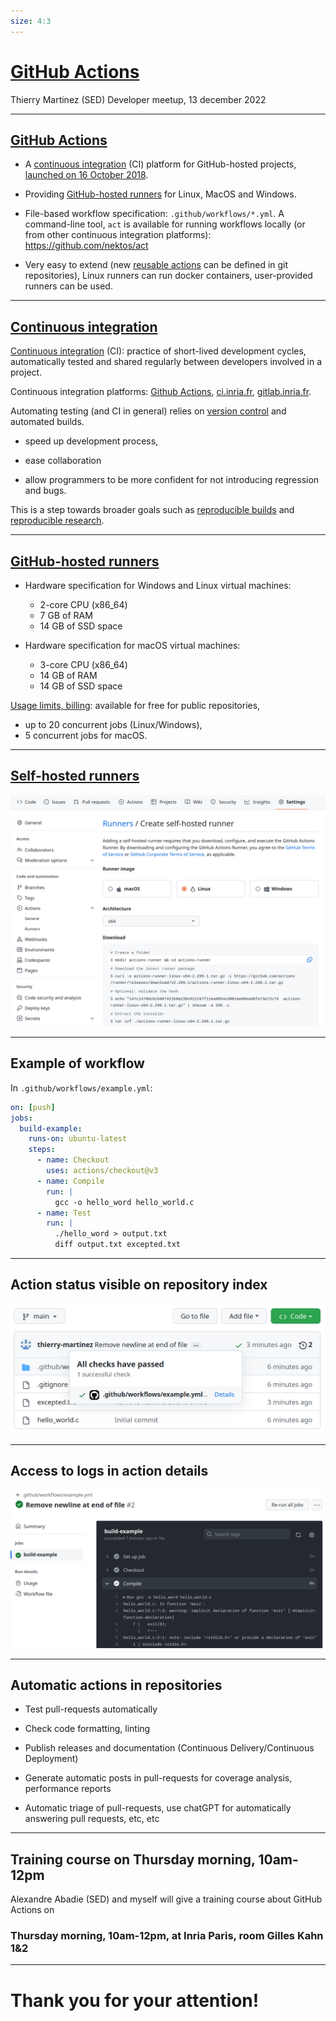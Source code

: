 ```yaml
---
size: 4:3
---
```


<style>
{
  font-size: 16pt;
}
</style>

# [GitHub Actions]

[GitHub Actions]: https://docs.github.com/en/actions

Thierry Martinez (SED)
Developer meetup, 13 december 2022

--- 

## [GitHub Actions]

- A [continuous integration] (CI) platform for GitHub-hosted
projects, [launched on 16 October 2018].

[continuous integration]: https://en.wikipedia.org/wiki/Continuous_integration
[launched on 16 October 2018]: https://github.blog/2018-10-16-future-of-software/

- Providing [GitHub-hosted runners] for Linux, MacOS and Windows.

  [GitHub-hosted runners]: https://docs.github.com/en/actions/using-github-hosted-runners/about-github-hosted-runners#supported-runners-and-hardware-resources

- File-based workflow specification: `.github/workflows/*.yml`.
  A command-line tool, `act` is available for running workflows
  locally (or from other continuous integration platforms):
  https://github.com/nektos/act

- Very easy to extend (new [reusable actions] can be defined in git
  repositories), Linux runners can run docker containers,
  user-provided runners can be used.

[reusable actions]: https://docs.github.com/en/actions/creating-actions/creating-a-composite-action

---

## [Continuous integration]

[Continuous integration] (CI): practice of short-lived
development cycles, automatically tested and shared regularly between
developers involved in a project.

[Continuous integration]: https://en.wikipedia.org/wiki/Continuous_integration

Continuous integration platforms: [Github Actions], [ci.inria.fr], [gitlab.inria.fr].

[ci.inria.fr]: https://ci.inria.fr
[gitlab.inria.fr]: https://gitlab.inria.fr

Automating testing (and CI in general) relies on [version control] and
automated builds. 

- speed up development process,

- ease collaboration 

- allow programmers to be more confident for not introducing regression and bugs.

[version control]: https://en.wikipedia.org/wiki/Version_control

This is a step towards broader goals such as [reproducible
builds] and [reproducible research].

[reproducible builds]: https://en.wikipedia.org/wiki/Reproducible_builds
[reproducible research]: https://en.wikipedia.org/wiki/Reproducibility

---

## [GitHub-hosted runners]

- Hardware specification for Windows and Linux virtual machines:

    - 2-core CPU (x86_64)
    - 7 GB of RAM
    - 14 GB of SSD space

- Hardware specification for macOS virtual machines:

    - 3-core CPU (x86_64)
    - 14 GB of RAM
    - 14 GB of SSD space

[Usage limits, billing](https://docs.github.com/en/actions/learn-github-actions/usage-limits-billing-and-administration): available for free for public repositories,
- up to 20 concurrent jobs (Linux/Windows),
- 5 concurrent jobs for macOS.

---

## [Self-hosted runners]

[Self-hosted runners]: https://docs.github.com/en/actions/hosting-your-own-runners/adding-self-hosted-runners

![](self-hosted_runners.png)

---

## Example of workflow

In `.github/workflows/example.yml`:

```yaml
on: [push]
jobs:
  build-example:
    runs-on: ubuntu-latest
    steps:
      - name: Checkout
        uses: actions/checkout@v3
      - name: Compile
        run: |
          gcc -o hello_word hello_world.c
      - name: Test
        run: |
          ./hello_word > output.txt
          diff output.txt excepted.txt
```

---

## Action status visible on repository index

![](status_on_repository_index_dev-meetup.png)

---

## Access to logs in action details

![](action_details.png)

---

## Automatic actions in repositories

- Test pull-requests automatically

- Check code formatting, linting

- Publish releases and documentation (Continuous Delivery/Continuous Deployment)

- Generate automatic posts in pull-requests for coverage analysis, performance reports

- Automatic triage of pull-requests, use chatGPT for automatically answering pull requests, etc, etc


--- 

## Training course on Thursday morning, 10am-12pm

Alexandre Abadie (SED) and myself will give a training course about GitHub Actions on

### Thursday morning, 10am-12pm, at Inria Paris, room Gilles Kahn 1&2

---

# Thank you for your attention!


